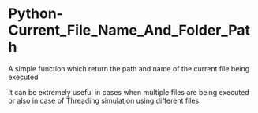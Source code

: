# Python-Current_File_Name_And_Folder_Path
A simple function which return the path and name of the current file being executed

It can be extremely useful in cases when multiple files are being executed or also in case of Threading simulation using different files
